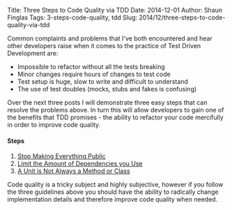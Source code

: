 Title: Three Steps to Code Quality via TDD
Date: 2014-12-01
Author: Shaun Finglas
Tags: 3-steps-code-quality, tdd
Slug: 2014/12/three-steps-to-code-quality-via-tdd

Common complaints and problems that I've both encountered and hear other
developers raise when it comes to the practice of Test Driven
Development are:

-   Impossible to refactor without all the tests breaking
-   Minor changes require hours of changes to test code
-   Test setup is huge, slow to write and difficult to understand
-   The use of test doubles (mocks, stubs and fakes is confusing)

Over the next three posts I will demonstrate three easy steps that can
resolve the problems above. In turn this will allow developers to gain
one of the benefits that TDD promises - the ability to refactor your
code mercifully in order to improve code quality.

#### Steps

1.  [Stop Making Everything
    Public](https://blog.shaunfinglas.co.uk/2014/12/stop-making-everything-public.html)
2.  [Limit the Amount of Dependencies you
    Use](https://blog.shaunfinglas.co.uk/2014/12/limit-amount-of-dependencies-you-use.html)
3.  [A Unit is Not Always a Method or
    Class](https://blog.shaunfinglas.co.uk/2014/12/a-unit-is-not-always-method-or-class.html)

Code quality is a tricky subject and highly subjective, however if you
follow the three guidelines above you should have the ability to
radically change implementation details and therefore improve code
quality when needed.